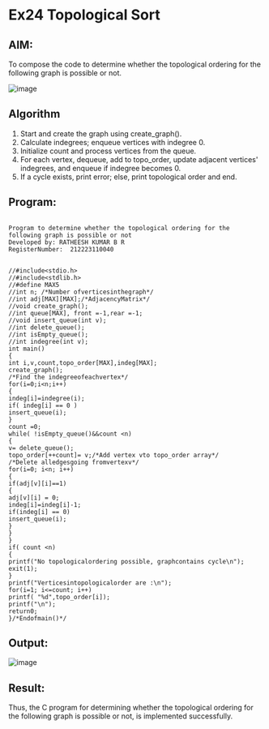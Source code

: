 # Ex24 Topological Sort
## AIM:
To compose the code to determine whether the topological ordering for the following graph is possible or not.

![image](https://github.com/user-attachments/assets/c74a7111-9b59-475c-aad4-9baf23d50ec0)


## Algorithm
1. Start and create the graph using create_graph().
2. Calculate indegrees; enqueue vertices with indegree 0.
3. Initialize count and process vertices from the queue.
4. For each vertex, dequeue, add to topo_order, update adjacent vertices' indegrees, and enqueue if indegree becomes 0.
5. If a cycle exists, print error; else, print topological order and end.
## Program:
```

Program to determine whether the topological ordering for the following graph is possible or not
Developed by: RATHEESH KUMAR B R
RegisterNumber:  212223110040


//#include<stdio.h>
//#include<stdlib.h>
//#define MAX5
//int n; /*Number ofverticesinthegraph*/
//int adj[MAX][MAX];/*AdjacencyMatrix*/
//void create_graph();
//int queue[MAX], front =-1,rear =-1;
//void insert_queue(int v);
//int delete_queue();
//int isEmpty_queue();
//int indegree(int v);
int main()
{
int i,v,count,topo_order[MAX],indeg[MAX];
create_graph();
/*Find the indegreeofeachvertex*/
for(i=0;i<n;i++)
{
indeg[i]=indegree(i);
if( indeg[i] == 0 )
insert_queue(i);
}
count =0;
while( !isEmpty_queue()&&count <n)
{
v= delete_queue();
topo_order[++count]= v;/*Add vertex vto topo_order array*/
/*Delete alledgesgoing fromvertexv*/
for(i=0; i<n; i++)
{
if(adj[v][i]==1)
{
adj[v][i] = 0;
indeg[i]=indeg[i]-1;
if(indeg[i] == 0)
insert_queue(i);
}
}
}
if( count <n)
{
printf("No topologicalordering possible, graphcontains cycle\n");
exit(1);
}
printf("Verticesintopologicalorder are :\n");
for(i=1; i<=count; i++)
printf( "%d",topo_order[i]);
printf("\n");
return0;
}/*Endofmain()*/
```

## Output:

![image](https://github.com/user-attachments/assets/fd0da530-fcbc-45b5-b935-2c01ee788dfe)


## Result:
Thus, the C program for determining whether the topological ordering for the following graph is possible or not, is implemented successfully.
